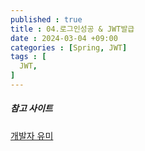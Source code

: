 ```yaml
---
published : true
title : 04.로그인성공 & JWT발급
date : 2024-03-04 +09:00
categories : [Spring, JWT]
tags : [
  JWT,
]
---
```

<!-- ![](/assets/img/Spring/aaaa.png){:style="border:1px solid #eaeaea; border-radius: 7px; padding: 0px;" } -->
<!-- ![](/assets/img/Security/1.png){:style="width:1000px"} -->




##### 참고 사이트
<a href="https://substantial-park-a17.notion.site/JWT-7a5cd1cf278a407fae9f35166da5ab03">개발자 유미</a>
